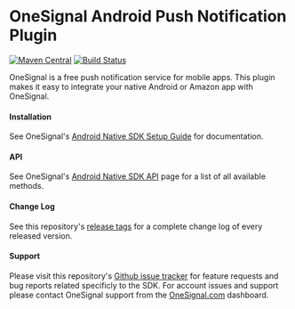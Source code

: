 OneSignal Android Push Notification Plugin
====================================

[![Maven Central](https://maven-badges.herokuapp.com/maven-central/com.onesignal/OneSignal/badge.svg)](https://maven-badges.herokuapp.com/maven-central/com.onesignal/OneSignal)
[![Build Status](https://travis-ci.org/OneSignal/OneSignal-Android-SDK.svg?branch=master)](https://travis-ci.org/OneSignal/OneSignal-Android-SDK)

OneSignal is a free push notification service for mobile apps. This plugin makes it easy to integrate your native Android or Amazon app with OneSignal.

#### Installation
See OneSignal's [Android Native SDK Setup Guide](https://documentation.onesignal.com/docs/android-sdk-setup) for documentation.

#### API
See OneSignal's [Android Native SDK API](https://documentation.onesignal.com/docs/android-native-sdk) page for a list of all available methods.

#### Change Log
See this repository's [release tags](https://github.com/OneSignal/OneSignal-Android-SDK/releases) for a complete change log of every released version.

#### Support
Please visit this repository's [Github issue tracker](https://github.com/OneSignal/OneSignal-Android-SDK/issues) for feature requests and bug reports related specificly to the SDK.
For account issues and support please contact OneSignal support from the [OneSignal.com](https://onesignal.com) dashboard.

